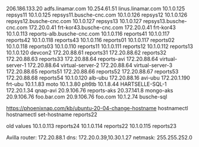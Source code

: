 206.186.133.20  adfs.linamar.com
10.254.61.51    linus.linamar.com
10.1.0.125      repsys11
10.1.0.125      repsys11.busche-cnc.com
10.1.0.126      repsys12
10.1.0.126      repsys12.busche-cnc.com
10.1.0.127      repsys13
10.1.0.127      repsys13.busche-cnc.com
172.20.0.41     frt-kor43.busche-cnc.com
172.20.0.41     frt-kor43
10.1.0.113      reports-alb.busche-cnc.com
10.1.0.116      reports41
10.1.0.117      reports42
10.1.0.118      reports43
10.1.0.116      reports01
10.1.0.117      reports02
10.1.0.118      reports03
10.1.0.110      reports11
10.1.0.111      reports12
10.1.0.112      reports13
10.1.0.120      devcon2
172.20.88.61    reports31
172.20.88.62    reports32
172.20.88.63    reports33
172.20.88.64    reports-avi
172.20.88.64    virtual-server-1
172.20.88.64    virtual-server-2
172.20.88.64    virtual-server-3
172.20.88.65    reports51
172.20.88.66    reports52
172.20.88.67    reports53
172.20.88.68    reports54
10.1.0.120      alb-ubu
172.20.88.16    avi-ubu
172.20.1.190    frt-ubu
10.1.1.83       moto
10.1.3.80       plt6tb
10.1.8.44       HARTSELLE-SQL-1
172.20.1.34     qnap-avi
20.9.106.76     reports-aks
20.37.141.8     mongo-aks
20.9.106.76     foo.bar.com
20.9.106.76     foo.com
10.1.2.74       busche-sql

<https://phoenixnap.com/kb/ubuntu-20-04-change-hostname>
hostnamectl
hostnamectl set-hostname reports22

old values
10.1.0.113      reports24
10.1.0.114      reports22
10.1.0.115      reports23

Avilla
router: 172.20.88.1
dns: 172.20.0.39,10.30.1.27
netmask: 255.255.252.0
